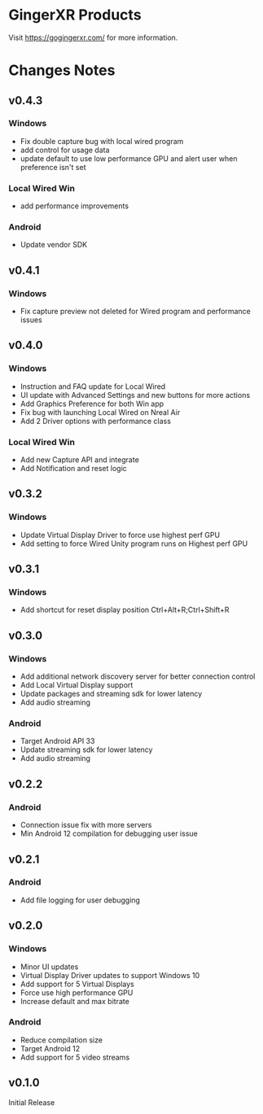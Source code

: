 # GingerXR Products
Visit https://gogingerxr.com/ for more information.

# Changes Notes
## v0.4.3
### Windows
- Fix double capture bug with local wired program
- add control for usage data
- update default to use low performance GPU and alert user when preference isn't set

### Local Wired Win
- add performance improvements

### Android
- Update vendor SDK

## v0.4.1
### Windows
- Fix capture preview not deleted for Wired program and performance issues

## v0.4.0
### Windows
- Instruction and FAQ update for Local Wired
- UI update with Advanced Settings and new buttons for more actions
- Add Graphics Preference for both Win app
- Fix bug with launching Local Wired on Nreal Air
- Add 2 Driver options with performance class

### Local Wired Win
- Add new Capture API and integrate
- Add Notification and reset logic

## v0.3.2
### Windows
- Update Virtual Display Driver to force use highest perf GPU
- Add setting to force Wired Unity program runs on Highest perf GPU

## v0.3.1
### Windows
- Add shortcut for reset display position Ctrl+Alt+R;Ctrl+Shift+R

## v0.3.0
### Windows
- Add additional network discovery server for better connection control
- Add Local Virtual Display support
- Update packages and streaming sdk for lower latency
- Add audio streaming

### Android
- Target Android API 33
- Update streaming sdk for lower latency
- Add audio streaming

## v0.2.2
### Android
- Connection issue fix with more servers
- Min Android 12 compilation for debugging user issue

## v0.2.1
### Android
- Add file logging for user debugging

## v0.2.0
### Windows
- Minor UI updates
- Virtual Display Driver updates to support Windows 10
- Add support for 5 Virtual Displays
- Force use high performance GPU
- Increase default and max bitrate 

### Android
- Reduce compilation size
- Target Android 12
- Add support for 5 video streams

## v0.1.0
Initial Release
